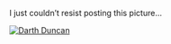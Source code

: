 I just couldn&#8217;t resist posting this picture&#8230; 

[<img alt="Darth Duncan" src="http://static.flickr.com/64/204474439_33a4ec345a_m.jpg" border="0" />](http://www.flickr.com/photos/11836230@N00/204474439/)